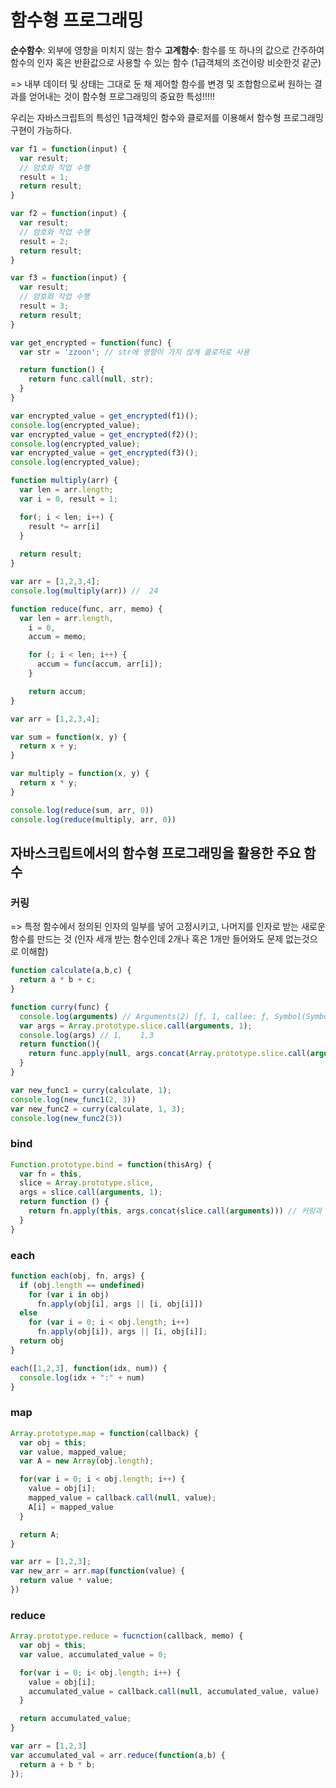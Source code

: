 # 함수형 프로그래밍

**순수함수**: 외부에 영향을 미치지 않는 함수
**고계함수**: 함수를 또 하나의 값으로 간주하여 함수의 인자 혹은 반환값으로 사용할 수 있는 함수 (1급객체의 조건이랑 비슷한것 같군)

=> 내부 데이터 및 상태는 그대로 둔 채 제어할 함수를 변경 및 조합함으로써 원하는 결과를 얻어내는 것이 함수형 프로그래밍의 중요한 특성!!!!!  


우리는 자바스크립트의 특성인 1급객체인 함수와 클로저를 이용해서 함수형 프로그래밍 구현이 가능하다.

```javascript
var f1 = function(input) {
  var result; 
  // 암호화 작업 수행
  result = 1;
  return result;
}

var f2 = function(input) {
  var result; 
  // 암호화 작업 수행
  result = 2;
  return result;
}

var f3 = function(input) {
  var result; 
  // 암호화 작업 수행
  result = 3;
  return result;
}

var get_encrypted = function(func) {
  var str = 'zzoon'; // str에 영향이 가지 않게 클로저로 사용

  return function() {
    return func.call(null, str);
  }
}

var encrypted_value = get_encrypted(f1)();
console.log(encrypted_value);
var encrypted_value = get_encrypted(f2)();
console.log(encrypted_value);
var encrypted_value = get_encrypted(f3)();
console.log(encrypted_value);
```


```javascript
function multiply(arr) {
  var len = arr.length;
  var i = 0, result = 1;

  for(; i < len; i++) {
    result *= arr[i]
  }
  
  return result;
}

var arr = [1,2,3,4];
console.log(multiply(arr)) //  24
```

```javascript
function reduce(func, arr, memo) {
  var len = arr.length,
    i = 0,
    accum = memo;

    for (; i < len; i++) {
      accum = func(accum, arr[i]);
    }

    return accum;
}

var arr = [1,2,3,4];

var sum = function(x, y) {
  return x + y;
}

var multiply = function(x, y) {
  return x * y;
}

console.log(reduce(sum, arr, 0))
console.log(reduce(multiply, arr, 0))
```


자바스크립트에서의 함수형 프로그래밍을 활용한 주요 함수
-----

### 커링

=> 특정 함수에서 정의된 인자의 일부를 넣어 고정시키고, 나머지를 인자로 받는 새로운 함수를 만드는 것
(인자 세개 받는 함수인데 2개나 혹은 1개만 들어와도 문제 없는것으로 이해함)    
```javascript
function calculate(a,b,c) {
  return a * b + c;
}

function curry(func) {
  console.log(arguments) // Arguments(2) [ƒ, 1, callee: ƒ, Symbol(Symbol.iterator): ƒ],  Arguments(3) [ƒ, 1, 3, callee: ƒ, Symbol(Symbol.iterator): ƒ]
  var args = Array.prototype.slice.call(arguments, 1);
  console.log(args) // 1,    1,3
  return function(){
    return func.apply(null, args.concat(Array.prototype.slice.call(arguments)));
  }
}

var new_func1 = curry(calculate, 1);
console.log(new_func1(2, 3))
var new_func2 = curry(calculate, 1, 3);
console.log(new_func2(3))
```


### bind
```javascript
Function.prototype.bind = function(thisArg) {
  var fn = this,
  slice = Array.prototype.slice,
  args = slice.call(arguments, 1);
  return function () {
    return fn.apply(this, args.concat(slice.call(arguments))) // 커링과 차이는 apply에서 this로 바인딩을 해준다.
  }
}
```


### each
```javascript
function each(obj, fn, args) {
  if (obj.length == undefined) 
    for (var i in obj)
      fn.apply(obj[i], args || [i, obj[i]])
  else
    for (var i = 0; i < obj.length; i++) 
      fn.apply(obj[i]), args || [i, obj[i]];
  return obj
}

each([1,2,3], function(idx, num)) {
  console.log(idx + ":" + num)
}
```

### map
```javascript
Array.prototype.map = function(callback) {
  var obj = this;
  var value, mapped_value;
  var A = new Array(obj.length);

  for(var i = 0; i < obj.length; i++) {
    value = obj[i];
    mapped_value = callback.call(null, value);
    A[i] = mapped_value
  }

  return A;
}

var arr = [1,2,3];
var new_arr = arr.map(function(value) {
  return value * value;
})
```


### reduce 
```javascript
Array.prototype.reduce = fucnction(callback, memo) {
  var obj = this;
  var value, accumulated_value = 0;

  for(var i = 0; i< obj.length; i++) {
    value = obj[i];
    accumulated_value = callback.call(null, accumulated_value, value)
  }

  return accumulated_value;
}

var arr = [1,2,3]
var accumulated_val = arr.reduce(function(a,b) {
  return a + b * b;
});
```